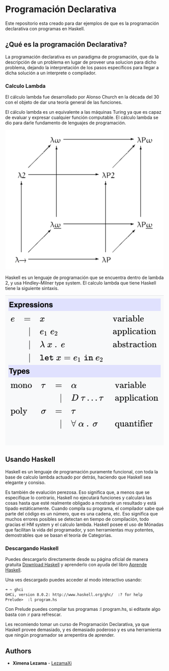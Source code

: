 # Programación Declarativa

Este repositorio esta creado para dar ejemplos de que es la programación declarativa con programas en Haskell.

## ¿Qué es la programación Declarativa?

La programación declarativa es un paradigma de programación, que da la descripción de un problema en lugar de proveer una solucion para dicho problema, dejando la interpretación de los pasos específicos para llegar a dicha solución a un interprete o compilador.
 

### Calculo Lambda
 El cálculo lambda fue desarrollado por Alonso Church en la década del 30 con el objeto de dar una teoría general de las funciones.

El cálculo lambda es un equivalente a las máquinas Turing ya que es capaz de evaluar y expresar cualquier función computable. El cálculo lambda se dio para darle fundamento de lenguajes de programación.

![Mars Page](cubo.png)

Haskell es un lenguaje de programación que se encuentra dentro de lambda 2, y usa Hindley–Milner type system. El calculo lambda que tiene Haskell tiene la siguiente sintaxis. 

![Mars Page](sintax.png)



## Usando Haskell
 
Haskell es un lenguaje de programación puramente funcional, con toda la base de calculo lambda actuado por detrás, haciendo que Haskell sea elegante y consiso.

Es también de evalución perezosa. Eso significa que, a menos que se especifique lo contrario, Haskell no ejecutará funciones y calculará las cosas hasta que esté realmente obligado a mostrarle un resultado y está tipado estáticamente. Cuando compila su programa, el compilador sabe qué parte del código es un número, que es una cadena, etc. Eso significa que muchos errores posibles se detectan en tiempo de compilación, todo gracias el HM system y el calculo lambda. Haskell posee el uso de Mónadas que facilitan la vida del programador, y son herramientas muy potentes, demostrables que se basan el teoría de Categorias.

### Descargando Haskell

Puedes descargarlo directamente desde su página oficial de manera gratuita [Download Haskell](https://www.haskell.org/platform/) y aprenderlo con ayuda del libro [Aprende Haskell](http://learnyouahaskell.com/introduction#about-this-tutorial).

Una ves descargado puedes acceder al modo interactivo usando:

```
➜ ~ ghci
GHCi, version 8.0.2: http://www.haskell.org/ghc/  :? for help
Prelude>  :l program.hs

```
Con Prelude puedes compilar tus programas :l program.hs, si editaste algo basta con :r para refrescar.

Les recomiendo tomar un curso de Programación Declarativa, ya que Haskell provee demasiado, y es demasiado poderoso y es una herramienta que ningún programador se arrepentira de aprender.
 

## Authors

* **Ximena Lezama** - [LezamaXi](https://github.com/LezamaXi)
